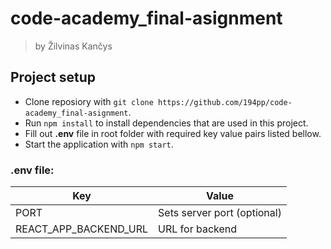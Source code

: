# code-academy_final-asignment

> by Žilvinas Kančys

## Project setup

- Clone reposiory with `git clone https://github.com/194pp/code-academy_final-asignment`.
- Run `npm install` to install dependencies that are used in this project.
- Fill out __.env__ file in root folder with required key value pairs listed bellow.
- Start the application with `npm start`.

### .env file:

Key                   | Value
--------------------- | ---------
PORT                  | Sets server port (optional)
REACT_APP_BACKEND_URL | URL for backend
